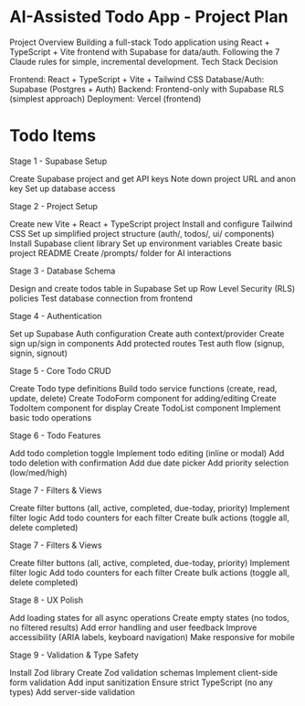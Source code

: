 # AI-Assisted Todo App - Project Plan
Project Overview
Building a full-stack Todo application using React + TypeScript + Vite frontend with Supabase for data/auth. Following the 7 Claude rules for simple, incremental development.
Tech Stack Decision

Frontend: React + TypeScript + Vite + Tailwind CSS
Database/Auth: Supabase (Postgres + Auth)
Backend: Frontend-only with Supabase RLS (simplest approach)
Deployment: Vercel (frontend)

# Todo Items
Stage 1 - Supabase Setup

 Create Supabase project and get API keys
 Note down project URL and anon key
 Set up database access

Stage 2 - Project Setup

 Create new Vite + React + TypeScript project
 Install and configure Tailwind CSS
 Set up simplified project structure (auth/, todos/, ui/ components)
 Install Supabase client library
 Set up environment variables
 Create basic project README
 Create /prompts/ folder for AI interactions

Stage 3 - Database Schema

 Design and create todos table in Supabase
 Set up Row Level Security (RLS) policies
 Test database connection from frontend

Stage 4 - Authentication

 Set up Supabase Auth configuration
 Create auth context/provider
 Create sign up/sign in components
 Add protected routes
 Test auth flow (signup, signin, signout)

Stage 5 - Core Todo CRUD

 Create Todo type definitions
 Build todo service functions (create, read, update, delete)
 Create TodoForm component for adding/editing
 Create TodoItem component for display
 Create TodoList component
 Implement basic todo operations

Stage 6 - Todo Features

 Add todo completion toggle
 Implement todo editing (inline or modal)
 Add todo deletion with confirmation
 Add due date picker
 Add priority selection (low/med/high)

Stage 7 - Filters & Views

 Create filter buttons (all, active, completed, due-today, priority)
 Implement filter logic
 Add todo counters for each filter
 Create bulk actions (toggle all, delete completed)

Stage 7 - Filters & Views

 Create filter buttons (all, active, completed, due-today, priority)
 Implement filter logic
 Add todo counters for each filter
 Create bulk actions (toggle all, delete completed)

Stage 8 - UX Polish

 Add loading states for all async operations
 Create empty states (no todos, no filtered results)
 Add error handling and user feedback
 Improve accessibility (ARIA labels, keyboard navigation)
 Make responsive for mobile

Stage 9 - Validation & Type Safety

 Install Zod library
 Create Zod validation schemas
 Implement client-side form validation
 Add input sanitization
 Ensure strict TypeScript (no any types)
 Add server-side validation